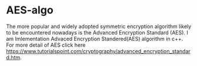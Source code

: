 # AES-algo
The more popular and widely adopted symmetric encryption algorithm likely to be encountered nowadays is the Advanced Encryption Standard (AES). I am Imlementation Advaced Encryption Standered(AES) algorithm in c++. For more detail of AES click here https://www.tutorialspoint.com/cryptography/advanced_encryption_standard.htm.
